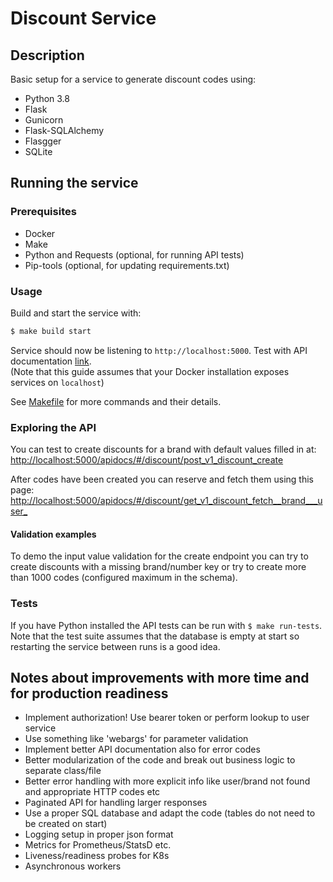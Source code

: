 # Discount Service

## Description

Basic setup for a service to generate discount codes using:
- Python 3.8
- Flask
- Gunicorn
- Flask-SQLAlchemy
- Flasgger
- SQLite

## Running the service

### Prerequisites
- Docker
- Make
- Python and Requests (optional, for running API tests)
- Pip-tools (optional, for updating requirements.txt)

### Usage

Build and start the service with:
```sh
$ make build start
```


Service should now be listening to `http://localhost:5000`. Test with API documentation [link](http://localhost:5000/apidocs). <br>
(Note that this guide assumes that your Docker installation exposes services on `localhost`)

See [Makefile](./Makefile) for more commands and their details.

### Exploring the API

You can test to create discounts for a brand with default values filled in at: [http://localhost:5000/apidocs/#/discount/post_v1_discount_create](http://localhost:5000/apidocs/#/discount/post_v1_discount_create)

After codes have been created you can reserve and fetch them using this page: [http://localhost:5000/apidocs/#/discount/get_v1_discount_fetch__brand___user_](http://localhost:5000/apidocs/#/discount/get_v1_discount_fetch__brand___user_)


#### Validation examples
To demo the input value validation for the create endpoint you can try to create discounts with a missing brand/number key or try to create more than 1000 codes (configured maximum in the schema).


### Tests
If you have Python installed the API tests can be run with ```$ make run-tests```. Note that the test suite assumes that the database is empty at start so restarting the service between runs is a good idea.


## Notes about improvements with more time and for production readiness

- Implement authorization! Use bearer token or perform lookup to user service
- Use something like 'webargs' for parameter validation
- Implement better API documentation also for error codes
- Better modularization of the code and break out business logic to separate class/file
- Better error handling with more explicit info like user/brand not found and appropriate HTTP codes etc
- Paginated API for handling larger responses
- Use a proper SQL database and adapt the code (tables do not need to be created on start)
- Logging setup in proper json format
- Metrics for Prometheus/StatsD etc.
- Liveness/readiness probes for K8s
- Asynchronous workers
